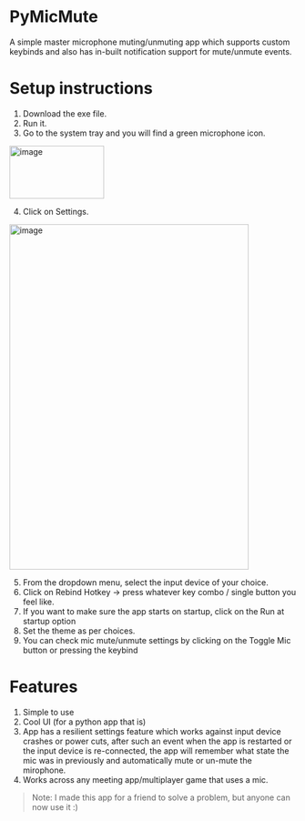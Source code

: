 # PyMicMute
A simple master microphone muting/unmuting app which supports custom keybinds and also has in-built notification support for mute/unmute events.

# Setup instructions

1. Download the exe file.
2. Run it.
3. Go to the system tray and you will find a green microphone icon.

<img width="166" height="93" alt="image" src="https://github.com/user-attachments/assets/e6ab65db-d7f9-411c-a6c8-e39f88d3f72c" />

4. Click on Settings.

<img width="420" height="607" alt="image" src="https://github.com/user-attachments/assets/1808eddf-c1e0-4512-b8c1-556d366178f7" />

5. From the dropdown menu, select the input device of your choice.
6. Click on Rebind Hotkey -> press whatever key combo / single button you feel like.
7. If you want to make sure the app starts on startup, click on the Run at startup option
8. Set the theme as per choices.
9. You can check mic mute/unmute settings by clicking on the Toggle Mic button or pressing the keybind

# Features

1. Simple to use
2. Cool UI (for a python app that is)
3. App has a resilient settings feature which works against input device crashes or power cuts, after such an event when the app is restarted or the input device is re-connected, the app will remember what state the mic was in previously and automatically mute or un-mute the mirophone.
4. Works across any meeting app/multiplayer game that uses a mic.


> Note: I made this app for a friend to solve a problem, but anyone can now use it :)
